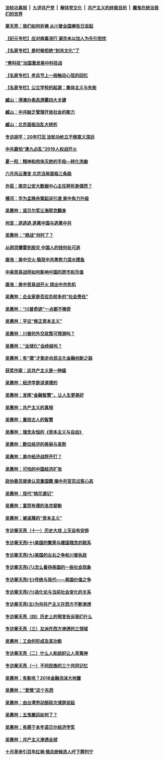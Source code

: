 ####  [法轮功真相](../../../../basic/blob/master/README.md?t=07011931) &nbsp;|&nbsp; [九评共产党](../../../../9ping.md/blob/master/README.md?t=07011931) &nbsp;|&nbsp; [解体党文化](../../../../jtdwh.md/blob/master/README.md?t=07011931)  &nbsp;|&nbsp; [共产主义的终极目的](../../../../gczydzjmd.md/blob/master/README.md?t=07011931) &nbsp;|&nbsp; [魔鬼在统治我们的世界](../../../../mgztzwmdsj.md/blob/master/README.md?t=07011931) 

#### [章天亮：我们如何祈祷 从川普全国祷告日说起](../pages/nsc423/n11944627.md?t=07011931) 

#### [【纪元专栏】应对病毒流行 渥京未以加人为先引担忧](../pages/nsc423/n11875714.md?t=07011931) 

#### [【名家专栏】是时候拒绝“封杀文化”了](../pages/nsc423/n11814093.md?t=07011931) 

#### [“黑科技”治国激发美中科技战](../pages/nsc423/n11638056.md?t=07011931) 

#### [【名家专栏】老兵节上一段触动心弦的回忆](../pages/nsc423/n11646016.md?t=07011931) 

#### [【名家专栏】公立学校的起源：集体主义与失败](../pages/nsc423/n11601833.md?t=07011931) 

#### [臧山：港澳办表态透露四大关键](../pages/nsc423/n11421628.md?t=07011931) 

#### [臧山：中共缺乏管理开放社会的能力](../pages/nsc423/n11407457.md?t=07011931) 

#### [臧山：北京面临治乱大转折](../pages/nsc423/n11406895.md?t=07011931) 

#### [专访胡平：20年打压 法轮功屹立不倒意义深远](../pages/nsc423/n11398800.md?t=07011931) 

#### [中共最怕“逢九必乱”2019人权战开火](../pages/nsc423/n11385248.md?t=07011931) 

#### [夏一阳：精神和肉体灭绝的手段—转化洗脑](../pages/nsc423/n11368250.md?t=07011931) 

#### [六月风云激变 北京当局面临三条路](../pages/nsc423/n11313668.md?t=07011931) 

#### [许茹：南京公安大数据中心主任猝死是偶然？](../pages/nsc423/n11064744.md?t=07011931) 

#### [横河：华为孟晚舟案起诉引渡 美中角力升级](../pages/nsc423/n11027230.md?t=07011931) 

#### [吴惠林：诺贝尔奖让海耶克翻身](../pages/nsc423/n10890049.md?t=07011931) 

#### [何坚：逃逃逃 逃离中国与逃离中共](../pages/nsc423/n10592891.md?t=07011931) 

#### [吴惠林：“商战”何时了？](../pages/nsc423/n10573558.md?t=07011931) 

#### [从网贷爆雷到股灾 中国人的钱何处可逃](../pages/nsc423/n10572800.md?t=07011931) 

#### [唐浩：美中交火 隐现中共黑势力混水摸鱼](../pages/nsc423/n10544040.md?t=07011931) 

#### [中美贸易战将如何影响中国的房市和币值](../pages/nsc423/n10543697.md?t=07011931) 

#### [唐浩：美中贸易战开火 烧出中共危机](../pages/nsc423/n10540126.md?t=07011931) 

#### [吴惠林：企业家是否应负较多的“社会责任”](../pages/nsc423/n10535022.md?t=07011931) 

#### [吴惠林：“川普奇迹”一点都不稀奇](../pages/nsc423/n10512808.md?t=07011931) 

#### [吴惠林：平议“修正资本主义”](../pages/nsc423/n10495724.md?t=07011931) 

#### [吴惠林：川普的外交政策可预测吗？](../pages/nsc423/n10462387.md?t=07011931) 

#### [吴惠林：“全球化”会终结吗？](../pages/nsc423/n10452838.md?t=07011931) 

#### [吴惠林：有“德”才能走向民主化金融创新之路](../pages/nsc423/n10432292.md?t=07011931) 

#### [获奖作家：这共产主义是一种癌](../pages/nsc423/n10431541.md?t=07011931) 

#### [吴惠林：经济学是讲道德的](../pages/nsc423/n10398014.md?t=07011931) 

#### [吴惠林：发挥“金融智慧”，让人生更美好](../pages/nsc423/n10375019.md?t=07011931) 

#### [吴惠林：共产主义的真相](../pages/nsc423/n10351394.md?t=07011931) 

#### [吴惠林：重拾古人的智慧](../pages/nsc423/n10337691.md?t=07011931) 

#### [吴惠林：理念永恒的《资本主义与自由》](../pages/nsc423/n10316274.md?t=07011931) 

#### [吴惠林：数位经济的美丽与哀愁](../pages/nsc423/n10292946.md?t=07011931) 

#### [吴惠林：美中经济战将开打？](../pages/nsc423/n10258825.md?t=07011931) 

#### [吴惠林：可怕的中国经济扩张](../pages/nsc423/n10219147.md?t=07011931) 

#### [政协委员提承认双重国籍 揭中共官员过客心态](../pages/nsc423/n10208809.md?t=07011931) 

#### [吴惠林：现代“桃花源记”](../pages/nsc423/n10185234.md?t=07011931) 

#### [吴惠林：富而有德的洛克斐勒](../pages/nsc423/n10142264.md?t=07011931) 

#### [吴惠林：被诬蔑的“资本主义”](../pages/nsc423/n10124816.md?t=07011931) 

#### [专访章天亮（十一）历史大戏 上天自有安排](../pages/nsc423/n10094905.md?t=07011931) 

#### [专访章天亮(十)美国的繁荣与建国理念的联系](../pages/nsc423/n10094899.md?t=07011931) 

#### [专访章天亮(九)美国的左右之争和川普执政](../pages/nsc423/n10094889.md?t=07011931) 

#### [专访章天亮(八)怎么看待美国的一些社会现象](../pages/nsc423/n10094857.md?t=07011931) 

#### [专访章天亮(七)传统与现代——美国价值之争](../pages/nsc423/n10093140.md?t=07011931) 

#### [专访章天亮(六)进化论与当前社会变化的关系](../pages/nsc423/n10092036.md?t=07011931) 

#### [专访章天亮(五)为何共产主义在西方不断渗透](../pages/nsc423/n10083620.md?t=07011931) 

#### [专访章天亮（四）历史上的预言告诉我们什么](../pages/nsc423/n10083606.md?t=07011931) 

#### [专访章天亮（三）左派在西方渗透的三领域](../pages/nsc423/n10081115.md?t=07011931) 

#### [吴惠林：工会的形成及其功能](../pages/nsc423/n10080633.md?t=07011931) 

#### [专访章天亮（二）什么人和组织让人背离神](../pages/nsc423/n10076637.md?t=07011931) 

#### [专访章天亮（一）不同民族的三个共同记忆](../pages/nsc423/n10074188.md?t=07011931) 

#### [吴惠林：有影呒？2018金融泡沫大地震](../pages/nsc423/n10040534.md?t=07011931) 

#### [吴惠林：“爱情”这个东西](../pages/nsc423/n10019423.md?t=07011931) 

#### [吴惠林：由台湾劳动部政次请辞说起](../pages/nsc423/n9979679.md?t=07011931) 

#### [吴惠林：五鬼搬运如何了？](../pages/nsc423/n9925338.md?t=07011931) 

#### [吴惠林：有感于本年诺贝尔经济学奖](../pages/nsc423/n9871883.md?t=07011931) 

#### [吴惠林：共产主义渗透全球](../pages/nsc423/n9812748.md?t=07011931) 

#### [十月革命引百年红祸 俄总统候选人吁下葬列宁](../pages/nsc423/n9810182.md?t=07011931) 

